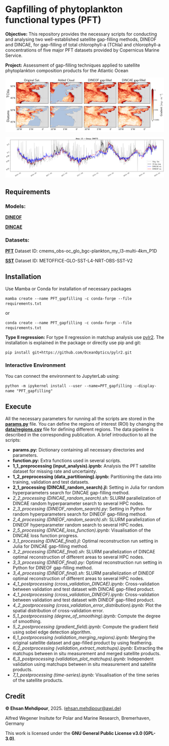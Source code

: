 # Gapfilling of phytoplankton functional types (PFT)
**Objective:** This repository provides the necessary scripts for conducting and analysing two well-established satellite gap-filling methods, DINEOF and DINCAE, for gap-filling of total chlorophyll-a (TChla) and chlorophyll-a concentrations of five major PFT datasets provided by Copernicus Marine Service.

**Project:** Assessment of gap-filling techniques applied to satellite phytoplankton composition products for the Atlantic Ocean

![Gradient-filed](fig/gradient_field_area10_2018-06-23.png)

![Time-series of Diatom](fig/timeserie_DIATO_area10.png)

## Requirements
### Models:
[**DINEOF**](https://github.com/aida-alvera/DINEOF)

[**DINCAE**](https://github.com/gher-uliege/DINCAE.jl)
### Datasets:
[**PFT**](https://doi.org/10.48670/moi-00280) Dataset ID: cmems_obs-oc_glo_bgc-plankton_my_l3-multi-4km_P1D

[**SST**](https://doi.org/10.48670/moi-00165) Dataset ID: METOFFICE-GLO-SST-L4-NRT-OBS-SST-V2

## Installation
Use Mamba or Conda for installation of necessary packages
```
mamba create --name PFT_gapfilling -c conda-forge --file requirements.txt
```
or
```
conda create --name PFT_gapfilling -c conda-forge --file requirements.txt
```
**Type II regression:** For type II regression in matchup analysis use [pylr2](https://github.com/OceanOptics/pylr2). The installation is explained in the package or directly use pip and git:
```
pip install git+https://github.com/OceanOptics/pylr2.git
```
### Interactive Environment
You can connect the environment to JupyterLab using:
```
python -m ipykernel install --user --name=PFT_gapfilling --display-name "PFT_gapfilling"
```
## Execute
All the necessary parameters for running all the scripts are stored in the [**params.py**](params.py) file. You can define the regions of interest (ROI) by changing the [**data/regions.csv**](data/regions.csv) file for defining different regions. The data pipeline is described in the corresponding publication.
A brief introduction to all the scripts:

- **params.py:** Dictionary containing all necessary directories and parameters.
- **function.py:** Extra functions used in several scripts.
- **1_1_preprocessing (input_analysis).ipynb:** Analysis the PFT satellite dataset for missing rate and uncertainty.
- **1_2_preprocessing (data_partitioning).ipynb:** Partitioning the data into training, validation and test datasets.
- **2_1_processing (DINCAE_random_search).jl:** Setting in Julia for random hyperparameters search for DINCAE gap-filling method.
- *2_2_processing (DINCAE_random_search).sh:* SLURM parallelization of DINCAE random hyperparameter search to several HPC nodes.
- *2_3_processing (DINEOF_random_search).py:* Setting in Python for random hyperparameters search for DINEOF gap-filling method.
- *2_4_processing (DINEOF_random_search).sh:* SLURM parallelization of DINEOF hyperparameter random search to several HPC nodes.
- *2_5_processing (DINCAE_loss_function).ipynb:* Visualisation of the DINCAE loss function progress.
- *3_1_processing (DINCAE_final).jl:* Optimal reconstruction run setting in Julia for DINCAE gap-filling method.
- *3_2_processing (DINCAE_final).sh:* SLURM parallelization of DINCAE optimal reconstruction of different areas to several HPC nodes.
- *3_3_processing (DINEOF_final).py:* Optimal reconstruction run setting in Python for DINEOF gap-filling method.
- *3_4_processing (DINEOF_final).sh:* SLURM parallelization of DINEOF optimal reconstruction of different areas to several HPC nodes.
- *4_1_postprocessing (cross_validation_DINCAE).ipynb:* Cross-validation between validation and test dataset with DINCAE gap-filled product.
- *4_1_postprocessing (cross_validation_DINEOF).ipynb:* Cross-validation between validation and test dataset with DINEOF gap-filled product.
- *4_2_postprocessing (cross_validation_error_distribution).ipynb:* Plot the spatial distribution of cross-validation error.
- *5_1_postprocessing (degree_of_smoothing).ipynb:* Compute the degree of smoothing.
- *5_2_postprocessing (gradient_field).ipynb:* Compute the gradient field using sobel edge detection algorithm.
- *6_1_postprocessing (validation_merging_regions).ipynb:* Merging the original satellite dataset and gap-filled product by using feathering.
- *6_2_postprocessing (validation_extract_matchups).ipynb:* Extracting the matchups between in situ measurement and merged satellite products.
- *6_3_postprocessing (validation_plot_matchups).ipynb:* Independent validation using matchups between in situ measurement and satellite products.
- *7_1_postprocessing (time-series).ipynb:* Visualisation of the time series of the satellite products.

## Credit

**© Ehsan Mehdipour**, 2025. (ehsan.mehdipour@awi.de)

Alfred Wegener Insitute for Polar and Marine Research, Bremerhaven, Germany

This work is licensed under the **GNU General Public License v3.0 (GPL-3.0)**. 
